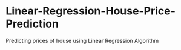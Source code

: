# Linear-Regression-House-Price-Prediction
Predicting prices of house using Linear Regression Algorithm
